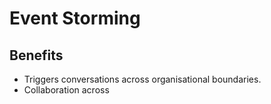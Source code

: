 # Event Storming

## Benefits

- Triggers conversations across organisational boundaries.
- Collaboration across 